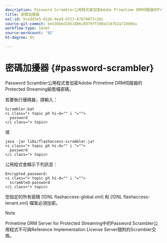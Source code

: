 ```yaml
---
description: Password Scrambler公用程式會加密Adobe Primetime DRM伺服器的Protected Streaming組態檔密碼。
title: 密碼加擾器
exl-id: 9cedd3e5-01db-4ea9-bf23-8767987fc26c
source-git-commit: be43bbbd1051886c8979ff590a3197b2a7249b6a
workflow-type: tm+mt
source-wordcount: '92'
ht-degree: 0%

---
```


# 密碼加擾器 {#password-scrambler}

Password Scrambler公用程式會加密Adobe Primetime DRM伺服器的Protected Streaming組態檔密碼。

若要執行擾碼器，請輸入：

```
Scrambler.bat  
<i class="+ topic ph hi-d="" i "="">
  password 
</i class="+ topic>
```

或

```
java -jar libs/flashaccess-scrambler.jar  
<i class="+ topic ph hi-d="" i "="">
  password  
</i class="+ topic>
```

公用程式會顯示下列訊息：

```
Encrypted password:  
<i class="+ topic ph hi-d="" i "="">
  scrambled-password 
</i class="+ topic>
```

您指定的所有密碼 [!DNL flashaccess-global.xml] 和 [!DNL flashaccess-tenant.xml] 檔案必須加密。

>[!NOTE]
>
>Primetime DRM Server for Protected Streaming中的Password Scrambler公用程式不可與Reference Implementation License Server隨附的Scrambler交換。
